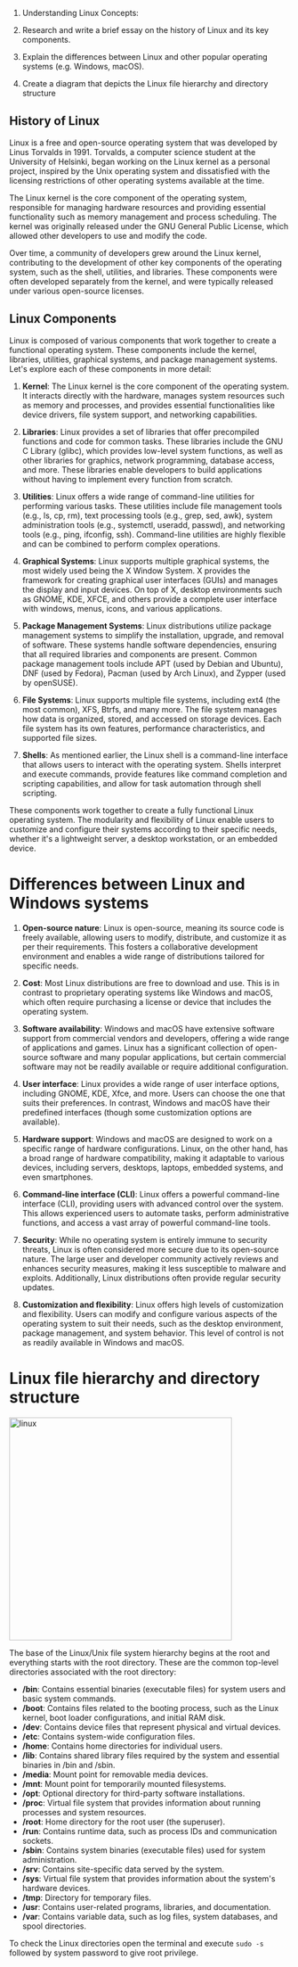 1. Understanding Linux Concepts:

 1. Research and write a brief essay on the history of Linux and its key components.
 2. Explain the differences between Linux and other popular operating systems (e.g. 
Windows, macOS).
 3. Create a diagram that depicts the Linux file hierarchy and directory structure


## History of Linux
  Linux is a free and open-source operating system that was developed by Linus Torvalds in 1991. Torvalds, a computer science student at the University of Helsinki, began working on the Linux kernel as a personal project, inspired by the Unix operating system and dissatisfied with the licensing restrictions of other operating systems available at the time.

The Linux kernel is the core component of the operating system, responsible for managing hardware resources and providing essential functionality such as memory management and process scheduling. The kernel was originally released under the GNU General Public License, which allowed other developers to use and modify the code.

Over time, a community of developers grew around the Linux kernel, contributing to the development of other key components of the operating system, such as the shell, utilities, and libraries. These components were often developed separately from the kernel, and were typically released under various open-source licenses.
<br />

## Linux Components
Linux is composed of various components that work together to create a functional operating system. These components include the kernel, libraries, utilities, graphical systems, and package management systems. Let's explore each of these components in more detail:

   1. <b>Kernel</b>: The Linux kernel is the core component of the operating system. It interacts directly with the hardware, manages system resources such as memory and processes, and provides essential functionalities like device drivers, file system support, and networking capabilities.

   2. <b>Libraries</b>: Linux provides a set of libraries that offer precompiled functions and code for common tasks. These libraries include the GNU C Library (glibc), which provides low-level system functions, as well as other libraries for graphics, network programming, database access, and more. These libraries enable developers to build applications without having to implement every function from scratch.

  3. <b>Utilities</b>: Linux offers a wide range of command-line utilities for performing various tasks. These utilities include file management tools (e.g., ls, cp, rm), text processing tools (e.g., grep, sed, awk), system administration tools (e.g., systemctl, useradd, passwd), and networking tools (e.g., ping, ifconfig, ssh). Command-line utilities are highly flexible and can be combined to perform complex operations.

  4. <b>Graphical Systems</b>: Linux supports multiple graphical systems, the most widely used being the X Window System. X provides the framework for creating graphical user interfaces (GUIs) and manages the display and input devices. On top of X, desktop environments such as GNOME, KDE, XFCE, and others provide a complete user interface with windows, menus, icons, and various applications.

  5. <b>Package Management Systems</b>: Linux distributions utilize package management systems to simplify the installation, upgrade, and removal of software. These systems handle software dependencies, ensuring that all required libraries and components are present. Common package management tools include APT (used by Debian and Ubuntu), DNF (used by Fedora), Pacman (used by Arch Linux), and Zypper (used by openSUSE).

  6. <b>File Systems</b>: Linux supports multiple file systems, including ext4 (the most common), XFS, Btrfs, and many more. The file system manages how data is organized, stored, and accessed on storage devices. Each file system has its own features, performance characteristics, and supported file sizes.

  7. <b>Shells</b>: As mentioned earlier, the Linux shell is a command-line interface that allows users to interact with the operating system. Shells interpret and execute commands, provide features like command completion and scripting capabilities, and allow for task automation through shell scripting.

These components work together to create a fully functional Linux operating system. The modularity and flexibility of Linux enable users to customize and configure their systems according to their specific needs, whether it's a lightweight server, a desktop workstation, or an embedded device.
<br />

# Differences between Linux and Windows systems

  1. <b>Open-source nature</b>: Linux is open-source, meaning its source code is freely available, allowing users to modify, distribute, and customize it as per their requirements. This fosters a collaborative development environment and enables a wide range of distributions tailored for specific needs.

  2. <b>Cost</b>: Most Linux distributions are free to download and use. This is in contrast to proprietary operating systems like Windows and macOS, which often require purchasing a license or device that includes the operating system.

  3. <b>Software availability</b>: Windows and macOS have extensive software support from commercial vendors and developers, offering a wide range of applications and games. Linux has a significant collection of open-source software and many popular applications, but certain commercial software may not be readily available or require additional configuration.

  4. <b>User interface</b>: Linux provides a wide range of user interface options, including GNOME, KDE, Xfce, and more. Users can choose the one that suits their preferences. In contrast, Windows and macOS have their predefined interfaces (though some customization options are available).

  5. <b>Hardware support</b>: Windows and macOS are designed to work on a specific range of hardware configurations. Linux, on the other hand, has a broad range of hardware compatibility, making it adaptable to various devices, including servers, desktops, laptops, embedded systems, and even smartphones.

  6. <b>Command-line interface (CLI)</b>: Linux offers a powerful command-line interface (CLI), providing users with advanced control over the system. This allows experienced users to automate tasks, perform administrative functions, and access a vast array of powerful command-line tools.

  7. <b>Security</b>: While no operating system is entirely immune to security threats, Linux is often considered more secure due to its open-source nature. The large user and developer community actively reviews and enhances security measures, making it less susceptible to malware and exploits. Additionally, Linux distributions often provide regular security updates.

  8. <b>Customization and flexibility</b>: Linux offers high levels of customization and flexibility. Users can modify and configure various aspects of the operating system to suit their needs, such as the desktop environment, package management, and system behavior. This level of control is not as readily available in Windows and macOS.

  # Linux file hierarchy and directory structure
  <img width=400 alt="linux" src="https://github.com/shyamjp2002/Mind-Empowered/assets/75899937/c4b35676-1dcd-47bd-8921-ca963e7594ae">

  The base of the Linux/Unix file system hierarchy begins at the root and everything starts with the root directory. 
  These are the common top-level directories associated with the root directory:

  - <b>/bin</b>: Contains essential binaries (executable files) for system users and basic system commands.
  - <b>/boot</b>: Contains files related to the booting process, such as the Linux kernel, boot loader configurations, and initial RAM disk.
  - <b>/dev</b>: Contains device files that represent physical and virtual devices.
  - <b>/etc</b>: Contains system-wide configuration files.
  - <b>/home</b>: Contains home directories for individual users.
  - <b>/lib</b>: Contains shared library files required by the system and essential binaries in /bin and /sbin.
  - <b>/media</b>: Mount point for removable media devices.
  - <b>/mnt</b>: Mount point for temporarily mounted filesystems.
  - <b>/opt</b>: Optional directory for third-party software installations.
  - <b>/proc</b>: Virtual file system that provides information about running processes and system resources.
  - <b>/root</b>: Home directory for the root user (the superuser).
  - <b>/run</b>: Contains runtime data, such as process IDs and communication sockets.
  - <b>/sbin</b>: Contains system binaries (executable files) used for system administration.
  - <b>/srv</b>: Contains site-specific data served by the system.
  - <b>/sys</b>: Virtual file system that provides information about the system's hardware devices.
  - <b>/tmp</b>: Directory for temporary files.
  - <b>/usr</b>: Contains user-related programs, libraries, and documentation.
  - <b>/var</b>: Contains variable data, such as log files, system databases, and spool directories.

  To check the Linux directories open the terminal and execute `sudo -s` followed by system password to give root privilege.

